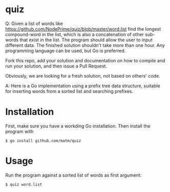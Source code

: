 # quiz


Q: Given a list of words like https://github.com/NodePrime/quiz/blob/master/word.list find the longest compound-word in the list, which is also a concatenation of other sub-words that exist in the list. The program should allow the user to input different data. The finished solution shouldn't take more than one hour. Any programming language can be used, but Go is preferred.


Fork this repo, add your solution and documentation on how to compile and run your solution, and then issue a Pull Request. 

Obviously, we are looking for a fresh solution, not based on others' code.

A: Here is a Go implementation using a prefix tree data structure, suitable for inserting words from a sorted list and searching prefixes.

# Installation

First, make sure you have a workding Go installation. Then install the program with
```
$ go install github.com/matm/quiz
```

# Usage

Run the program against a sorted list of words as first argument:
```
$ quiz word.list
```
